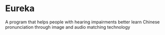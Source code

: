 # Eureka
A program that helps people with hearing impairments better learn Chinese pronunciation through image and audio matching technology 

